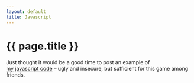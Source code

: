 ```yaml
---
layout: default
title: Javascript
---
```

# {{ page.title }}
<p>Just thought it would be a good time to post an example of<br><a href="http://www.idiom.com/~jtbaylor/blokus.htm?P=98a0&amp;M=0mBb0pSa7qSs2sBs2jFd4uPd4mPs5uEp4lIg2tNg4nPq2mGm4rHk0oMj0sNm1qJl4sLg7qLm4lKj6lFi0oOi3kHn0oPk1rKo5uRk7fOp6rJe5tGf1tCf3mQh6pMp0pJc4qBi4rFq0kLb0oMd0nEk0sDm5uOd1kPb4hBm6hBp5tQf">my javascript code</a> – ugly and insecure, but sufficient for this game among friends.</p>

